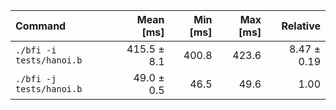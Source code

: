 | Command | Mean [ms] | Min [ms] | Max [ms] | Relative |
|:---|---:|---:|---:|---:|
| `./bfi -i tests/hanoi.b` | 415.5 ± 8.1 | 400.8 | 423.6 | 8.47 ± 0.19 |
| `./bfi -j tests/hanoi.b` | 49.0 ± 0.5 | 46.5 | 49.6 | 1.00 |
